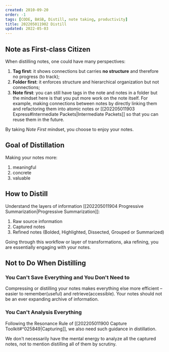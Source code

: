 ```yaml
---
created: 2010-09-20
order: -1
tags: [CODE, BASB, Distill, note taking, productivity]
title: 202205011902 Distill
updated: 2022-05-03
---
```


## Note as First-class Citizen

When distilling notes, one could have many perspectives:
1. **Tag first**: it shows connections but carries **no structure** and therefore no progress (to track);
2. **Folder first**: it enforces structure and hierarchical organization but not connections;
3. **Note first**: you can still have tags in the note and notes in a folder but the mindset here is that you put more work on the note itself. For example, making connections between notes by directly linking them and refactoring them into atomic notes or [[202205011903 Express#Intermediate Packets|Intermediate Packets]] so that you can reuse them in the future.

By taking *Note First* mindset, you choose to enjoy your notes.

## Goal of Distillation

Making your notes more:
1. meaningful
2. concrete
3. valuable

## How to Distill

Understand the layers of information [[202205011904 Progressive Summarization|Progressive Summarization]]:
1. Raw source information
2. Captured notes
3. Refined notes (Bolded, Highlighted, Dissected, Grouped or Summarized)

Going through this workflow or layer of transformations, aka refining, you are essentially engaging with your notes.

## Not to Do When Distilling

### You Can't Save Everything and You Don't Need to

Compressing or distilling your notes makes everything else more efficient – easier to remember(useful) and retrieve(accessible). Your notes should not be an ever expanding archive of information.

### You Can't Analysis Everything

Following the Resonance Rule of [[202205011900 Capture Toolkit#^025849|Capturing]], we also need such guidance in distillation.

We don't necessarily have the mental energy to analyze all the captured notes, not to mention distilling all of them by scrutiny.

